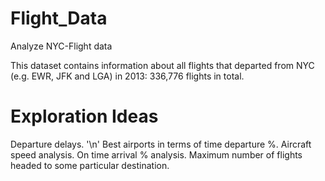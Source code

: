 # Flight_Data
Analyze NYC-Flight data

This dataset contains information about all flights that departed from NYC (e.g. EWR, JFK and LGA) in 2013: 336,776 flights in total.

# Exploration Ideas
Departure delays. '\n'
Best airports in terms of time departure %. 
Aircraft speed analysis. 
On time arrival % analysis. 
Maximum number of flights headed to some particular destination.
